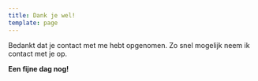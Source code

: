 ```yaml
---
title: Dank je wel!
template: page
---
```


Bedankt dat je contact met me hebt opgenomen. Zo snel mogelijk neem ik contact met je op.

**Een fijne dag nog!**
